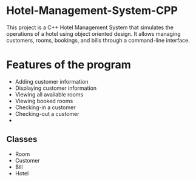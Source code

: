 # Hotel-Management-System-CPP
This project is a C++ Hotel Management System that simulates the operations of a hotel using object oriented design. It allows managing customers, rooms, bookings, and bills through a command-line interface.

# Features of the program
- Adding customer information
- Displaying customer information
- Viewing all available rooms
- Viewing booked rooms
- Checking-in a customer
- Checking-out a customer
- 

## Classes 
- Room
- Customer
- Bill
- Hotel
